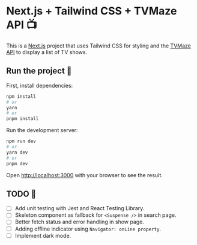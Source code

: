 # Next.js + Tailwind CSS + TVMaze API 📺
This is a [Next.js](https://nextjs.org/) project that uses Tailwind CSS for styling and the [TVMaze API](https://www.tvmaze.com/api) to display a list of TV shows.

## Run the project 🏃

First, install dependencies:

```bash
npm install
# or
yarn
# or
pnpm install
```

Run the development server:

```bash
npm run dev
# or
yarn dev
# or
pnpm dev
```

Open [http://localhost:3000](http://localhost:3000) with your browser to see the result.

## TODO 👷
- [ ] Add unit testing with Jest and React Testing Library.
- [ ] Skeleton component as fallback for `<Suspense />` in search page.
- [ ] Better fetch status and error handling in show page.
- [ ] Adding offline indicator using `Navigator: onLine property`.
- [ ] Implement dark mode.